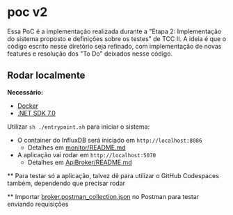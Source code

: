 # poc v2

Essa PoC é a implementação realizada durante a "Etapa 2: Implementação do sistema proposto e definições sobre os testes" de TCC II. A ideia é que o código escrito nesse diretório seja refinado, com implementação de novas features e resolução dos "To Do" deixados nesse código.

## Rodar localmente

**Necessário:**
* [Docker](https://www.docker.com/products/docker-desktop/)
* [.NET SDK 7.0](https://dotnet.microsoft.com/en-us/download)

Utilizar `sh ./entrypoint.sh` para iniciar o sistema:

* O container do InfluxDB será iniciado em `http://localhost:8086`
  * Detalhes em [monitor/README.md](./monitor/README.md)
* A aplicação vai rodar em `http://localhost:5070`
  * Detalhes em [ApiBroker/README.md](./ApiBroker/README.md)


** Para testar só a aplicação, talvez dê para utilizar o GitHub Codespaces também, dependendo que precisar rodar

** Importar [broker.postman_collection.json](./broker.postman_collection.json) no Postman para testar enviando requisições